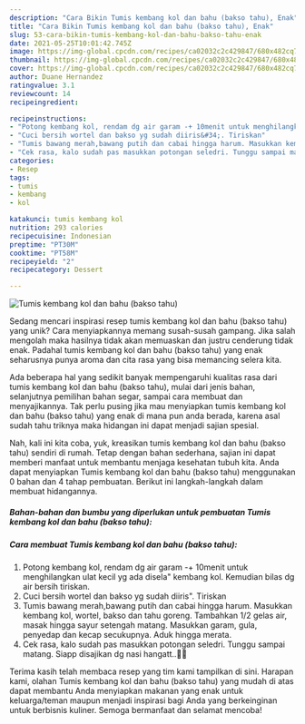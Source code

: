 ```yaml
---
description: "Cara Bikin Tumis kembang kol dan bahu (bakso tahu), Enak"
title: "Cara Bikin Tumis kembang kol dan bahu (bakso tahu), Enak"
slug: 53-cara-bikin-tumis-kembang-kol-dan-bahu-bakso-tahu-enak
date: 2021-05-25T10:01:42.745Z
image: https://img-global.cpcdn.com/recipes/ca02032c2c429847/680x482cq70/tumis-kembang-kol-dan-bahu-bakso-tahu-foto-resep-utama.jpg
thumbnail: https://img-global.cpcdn.com/recipes/ca02032c2c429847/680x482cq70/tumis-kembang-kol-dan-bahu-bakso-tahu-foto-resep-utama.jpg
cover: https://img-global.cpcdn.com/recipes/ca02032c2c429847/680x482cq70/tumis-kembang-kol-dan-bahu-bakso-tahu-foto-resep-utama.jpg
author: Duane Hernandez
ratingvalue: 3.1
reviewcount: 14
recipeingredient:

recipeinstructions:
- "Potong kembang kol, rendam dg air garam -+ 10menit untuk menghilangkan ulat kecil yg ada disela&#34; kembang kol. Kemudian bilas dg air bersih tiriskan."
- "Cuci bersih wortel dan bakso yg sudah diiris&#34;. Tiriskan"
- "Tumis bawang merah,bawang putih dan cabai hingga harum. Masukkan kembang kol, wortel, bakso dan tahu goreng. Tambahkan 1/2 gelas air, masak hingga sayur setengah matang. Masukkan garam, gula, penyedap dan kecap secukupnya. Aduk hingga merata."
- "Cek rasa, kalo sudah pas masukkan potongan seledri. Tunggu sampai matang. Siapp disajikan dg nasi hangatt..🤗🤗"
categories:
- Resep
tags:
- tumis
- kembang
- kol

katakunci: tumis kembang kol 
nutrition: 293 calories
recipecuisine: Indonesian
preptime: "PT30M"
cooktime: "PT58M"
recipeyield: "2"
recipecategory: Dessert

---
```



![Tumis kembang kol dan bahu (bakso tahu)](https://img-global.cpcdn.com/recipes/ca02032c2c429847/680x482cq70/tumis-kembang-kol-dan-bahu-bakso-tahu-foto-resep-utama.jpg)

Sedang mencari inspirasi resep tumis kembang kol dan bahu (bakso tahu) yang unik? Cara menyiapkannya memang susah-susah gampang. Jika salah mengolah maka hasilnya tidak akan memuaskan dan justru cenderung tidak enak. Padahal tumis kembang kol dan bahu (bakso tahu) yang enak seharusnya punya aroma dan cita rasa yang bisa memancing selera kita.

Ada beberapa hal yang sedikit banyak mempengaruhi kualitas rasa dari tumis kembang kol dan bahu (bakso tahu), mulai dari jenis bahan, selanjutnya pemilihan bahan segar, sampai cara membuat dan menyajikannya. Tak perlu pusing jika mau menyiapkan tumis kembang kol dan bahu (bakso tahu) yang enak di mana pun anda berada, karena asal sudah tahu triknya maka hidangan ini dapat menjadi sajian spesial.




Nah, kali ini kita coba, yuk, kreasikan tumis kembang kol dan bahu (bakso tahu) sendiri di rumah. Tetap dengan bahan sederhana, sajian ini dapat memberi manfaat untuk membantu menjaga kesehatan tubuh kita. Anda dapat menyiapkan Tumis kembang kol dan bahu (bakso tahu) menggunakan 0 bahan dan 4 tahap pembuatan. Berikut ini langkah-langkah dalam membuat hidangannya.

<!--inarticleads1-->

##### Bahan-bahan dan bumbu yang diperlukan untuk pembuatan Tumis kembang kol dan bahu (bakso tahu):





<!--inarticleads2-->

##### Cara membuat Tumis kembang kol dan bahu (bakso tahu):

1. Potong kembang kol, rendam dg air garam -+ 10menit untuk menghilangkan ulat kecil yg ada disela&#34; kembang kol. Kemudian bilas dg air bersih tiriskan.
1. Cuci bersih wortel dan bakso yg sudah diiris&#34;. Tiriskan
1. Tumis bawang merah,bawang putih dan cabai hingga harum. Masukkan kembang kol, wortel, bakso dan tahu goreng. Tambahkan 1/2 gelas air, masak hingga sayur setengah matang. Masukkan garam, gula, penyedap dan kecap secukupnya. Aduk hingga merata.
1. Cek rasa, kalo sudah pas masukkan potongan seledri. Tunggu sampai matang. Siapp disajikan dg nasi hangatt..🤗🤗




Terima kasih telah membaca resep yang tim kami tampilkan di sini. Harapan kami, olahan Tumis kembang kol dan bahu (bakso tahu) yang mudah di atas dapat membantu Anda menyiapkan makanan yang enak untuk keluarga/teman maupun menjadi inspirasi bagi Anda yang berkeinginan untuk berbisnis kuliner. Semoga bermanfaat dan selamat mencoba!
